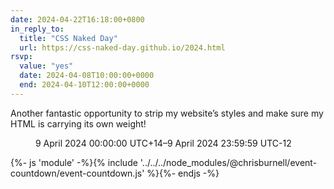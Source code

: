 ```yaml
---
date: 2024-04-22T16:18:00+0800
in_reply_to:
  title: "CSS Naked Day"
  url: https://css-naked-day.github.io/2024.html
rsvp:
  value: "yes"
  date: 2024-04-08T10:00:00+0000
  end: 2024-04-10T12:00:00+0000
---
```


Another fantastic opportunity to strip my website’s styles and make sure my HTML is carrying its own weight!

<!-- end excerpt -->

<figure class=" [ box ] [ gamma ] [ requires-js ] ">
	<event-countdown name="CSS Naked Day 2024"{% if '2024-04-08T10:00:00+00:00' | isUpcoming(2) %} max-division="hour"{% endif %}><time start datetime="2024-04-08T10:00:00+00:00">9 April 2024 00:00:00 UTC+14</time>–<time end datetime="2024-04-10T12:00:00+00:00">9 April 2024 23:59:59 UTC-12</time></event-countdown>
</figure>

{%- js 'module' -%}{% include '../../../node_modules/@chrisburnell/event-countdown/event-countdown.js' %}{%- endjs -%}

